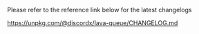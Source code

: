Please refer to the reference link below for the latest changelogs

https://unpkg.com/@discordx/lava-queue/CHANGELOG.md
